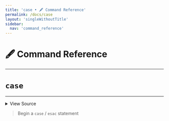 ```yaml
---
title: 'case • 🖋️ Command Reference'
permalink: /docs/case
layout: 'singleWithoutTitle'
sidebar:
  nav: 'command_reference'
---
```


# 🖋️ Command Reference

---

# `case`

---



<details>
  <summary>View Source</summary>

{% highlight sh %}

!fn --shellpen-private writeDSL writeln "case \"$1\" in"
!fn --shellpen-private writeDSL --push "esac"
{% endhighlight %}

</details>



> Begin a `case` / `esac` statement







